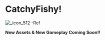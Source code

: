 # CatchyFishy!


![_icon_512](https://user-images.githubusercontent.com/42126490/207131453-b0dd582e-a524-47d6-8f37-90476bdf09ca.jpg)
-Ref

<b>New Assets & New Gameplay Coming Soon!!</b>
